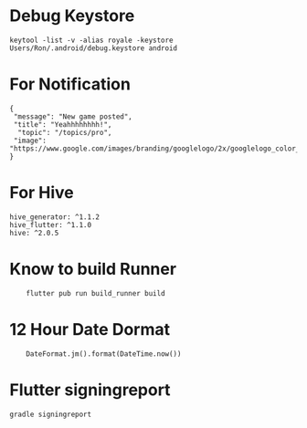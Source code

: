 # Debug Keystore
    keytool -list -v -alias royale -keystore Users/Ron/.android/debug.keystore android
 
# For Notification 
    {
     "message": "New game posted",
     "title": "Yeahhhhhhhh!",
      "topic": "/topics/pro",
     "image": "https://www.google.com/images/branding/googlelogo/2x/googlelogo_color_92x30dp.png"
    }

# For Hive 
    hive_generator: ^1.1.2
    hive_flutter: ^1.1.0
    hive: ^2.0.5 


# Know to build Runner
        flutter pub run build_runner build

# 12 Hour Date Dormat
        DateFormat.jm().format(DateTime.now())

# Flutter signingreport
    gradle signingreport
